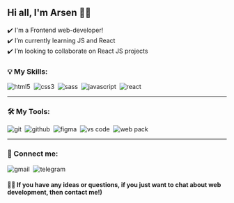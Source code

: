 ## Hi all, I'm Arsen 👋🏼

✔️ I'm a Frontend web-developer! <br>
✔️ I’m currently learning JS and React <br>
✔️ I’m looking to collaborate on React JS projects <br>

### 💡 My Skills:

<img alt="html5" src="https://img.shields.io/badge/html-E34F26.svg?&style=for-the-badge&logo=html5&logoColor=fff" />&nbsp;
<img alt="css3" src="https://img.shields.io/badge/css-1572B6.svg?&style=for-the-badge&logo=css3&logoColor=fff" />&nbsp;
<img alt="sass" src="https://img.shields.io/badge/sass-CF649A.svg?&style=for-the-badge&logo=sass&logoColor=fff" />&nbsp;
<img alt="javascript" src="https://img.shields.io/badge/javascript-F7DF1E.svg?&style=for-the-badge&logo=javascript&logoColor=fff" />&nbsp;
<img alt="react" src="https://img.shields.io/badge/React-20232A?style=for-the-badge&logo=react&logoColor=61DAFB" />&nbsp;

---

### 🛠 My Tools:

<img alt="git" src="https://img.shields.io/badge/git-F05033.svg?&style=for-the-badge&logo=git&logoColor=fff" />&nbsp;
<img alt="github" src="https://img.shields.io/badge/github-000.svg?&style=for-the-badge&logo=github&logoColor=fff" />&nbsp;
<img alt="figma" src="https://img.shields.io/badge/Figma-F24E1E?style=for-the-badge&logo=figma&logoColor=white" />&nbsp;
<img alt="vs code" src="https://img.shields.io/badge/vs code-007ACC.svg?&style=for-the-badge&logo=visual-studio-code&logoColor=fff" />&nbsp;
<img alt="web pack" src="https://img.shields.io/badge/Webpack-8DD6F9?style=for-the-badge&logo=Webpack&logoColor=white" />&nbsp;

---

### 📩 Connect me:

<img alt="gmail" src="https://img.shields.io/badge/Gmail-D14836?style=for-the-badge&logo=gmail&logoColor=white"/>&nbsp;
<img alt="telegram" src="https://img.shields.io/badge/Telegram-2CA5E0?style=for-the-badge&logo=telegram&logoColor=white"/>&nbsp;

#### ✍🏼 If you have any ideas or questions, if you just want to chat about web development, then contact me!)

